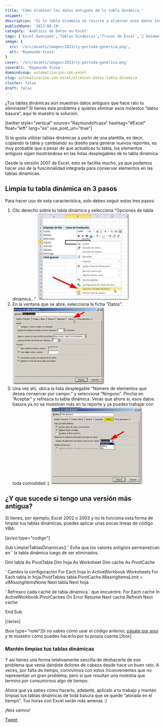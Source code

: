 ```yaml
---
title: 'Cómo eliminar los datos antiguos de tu tabla dinámica.'
snippet: ''
description: 'Si tu tabla dinámica se resiste a eliminar esos datos inexistentes de sus listas desplegables, entonces esta puede ser la solución para ti.'
publishDate: '2013-06-19'
category: 'Análisis de Datos en Excel'
tags: ['Excel Avanzado','Tablas Dinámicas','Trucos de Excel','🤖 Automatización con Excel']
image: {
  src: '/src/assets/images/2023/ry-portada-generica.png',
  alt: 'Raymundo Ycaza'
}
cover: '/src/assets/images/2023/ry-portada-generica.png'
coverAlt: 'Raymundo Ycaza'
domainGroup: automatizacion-con-excel
slug: automatizacion-con-excel/eliminar-datos-tabla-dinamica
cluster: false
draft: false 
---
```


¿Tus tablas dinámicas aún muestran datos antiguos que hace rato tu eliminaste? Si tienes este problema y quieres eliminar esos molestos “datos basura”, aquí te muestro la solución.

\[twitter style="vertical" source="RaymundoYcaza" hashtag="#Excel" float="left" lang="es" use\_post\_url="true"\]

Si te gusta utilizar tablas dinámicas a partir de una plantilla, es decir, copiando la tabla y cambiando su diseño para generar nuevos reportes, es muy probable que a pesar de que actualices tu tabla, los elementos antiguos sigan mostrándose en las listas desplegables de tu tabla dinámica.

Desde la versión 2007 de Excel, esto se facilita mucho, ya que podemos hacer uso de la funcionalidad integrada para conservar elementos en las tablas dinámicas.

## Limpia tu tabla dinámica en 3 pasos

Para hacer uso de esta característica, solo debes seguir estos tres pasos:

1. Clic derecho sobre tu tabla dinámica y selecciona “Opciones de tabla dinámica…” [![Tabla dinámica](/src/assets/images/2023/datos-antiguos-tabla-dinamica-000057-300x285.jpg)](http://raymundoycaza.com/wp-content/uploads/datos-antiguos-tabla-dinamica-000057.jpg)
2. En la ventana que se abre, selecciona la ficha “Datos”. [![Tabla dinámica](/src/assets/images/2023/datos-antiguos-tabla-dinamica-000058-300x254.jpg)](http://raymundoycaza.com/wp-content/uploads/datos-antiguos-tabla-dinamica-000058.jpg)
3. Una vez ahí, ubica la lista desplegable “Número de elementos que desea conservar por campo:” y selecciona “Ninguno”. Pincha en “Aceptar” y refresca tu tabla dinámica. Verás que ahora sí, esos datos basura ya no se muestran más en tu reporte y ya puedes trabajar con toda comodidad :) [![Tabla dinámica](/src/assets/images/2023/datos-antiguos-tabla-dinamica-000059-300x254.jpg)](http://raymundoycaza.com/wp-content/uploads/datos-antiguos-tabla-dinamica-000059.jpg)

## ¿Y que sucede si tengo una versión más antigua?

Si tienes, por ejemplo, Excel 2002 o 2003 y no te funciona esta forma de limpiar tus tablas dinámicas, puedes aplicar unas pocas líneas de código VBA:

\[aviso type="codigo"\]

Sub LimpiarTablasDinamicas() ' Evita que los valores antigüos permanezcan en ' la tabla dinámica luego de ser eliminados.

Dim tabla As PivotTable Dim hoja As Worksheet Dim cache As PivotCache

' Cambio la configuración For Each hoja In ActiveWorkbook.Worksheets For Each tabla In hoja.PivotTables tabla.PivotCache.MissingItemsLimit = xlMissingItemsNone Next tabla Next hoja

' Refresco cada caché de tabla dinámica ' que encuentre. For Each cache In ActiveWorkbook.PivotCaches On Error Resume Next cache.Refresh Next cache

End Sub

\[/aviso\]

\[box type="note"\]Si no sabes cómo usar el código anterior, [pásate por aquí](http://raymundoycaza.com/escribe-tu-primera-macro-en-excel "Escribe tu propia macro") y te muestro cómo puedes hacerlo por tu propia cuenta.\[/box\]

### Mantén limpias tus tablas dinámicas

Y así tienes una forma relativamente sencilla de deshacerte de ese problema que venía dándote dolores de cabeza desde hace un buen rato. A veces, por falta de tiempo, convivimos con estos inconvenientes que no representan un gran problema, pero sí que resultan una molestia que termina por consumirnos algo de tiempo.

Ahora que ya sabes cómo hacerlo, adelante, aplícalo a tu trabajo y mantén limpias tus tablas dinámicas de toda basura que se quede “atorada en el tiempo”. Tus horas con Excel serán más amenas :)

¡Nos vemos!

[Tweet](https://twitter.com/share)
